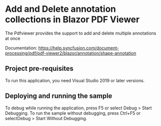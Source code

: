 # Add and Delete annotation collections in Blazor PDF Viewer
The Pdfviewer provides the support to add and delete multiple annotations at once

Documentation: https://help.syncfusion.com/document-processing/pdf/pdf-viewer2/blazor/annotation/shape-annotation

## Project pre-requisites
To run this application, you need Visual Studio 2019 or later versions.

## Deploying and running the sample
To debug while running the application, press F5 or select Debug > Start Debugging. To run the sample without debugging, press Ctrl+F5 or selectDebug > Start Without Debugging.